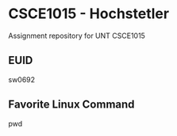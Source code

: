 # CSCE1015 - Hochstetler
Assignment repository for UNT CSCE1015
## EUID
sw0692
## Favorite Linux Command
pwd


